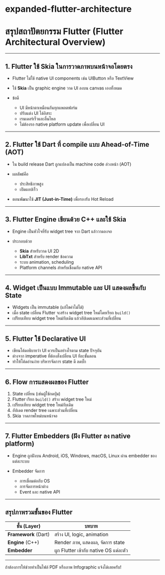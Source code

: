 # expanded-flutter-architecture

# สรุปสถาปัตยกรรม Flutter (Flutter Architectural Overview)

---

## 1. Flutter ใช้ Skia ในการวาดภาพบนหน้าจอโดยตรง

* Flutter ไม่ใช้ native UI components เช่น UIButton หรือ TextView
* ใช้ **Skia** เป็น graphic engine วาด UI ลงบน canvas เองทั้งหมด
* ข้อดี

  * UI มีหน้าตาเหมือนกันทุกแพลตฟอร์ม
  * ปรับแต่ง UI ได้อิสระ
  * เรนเดอร์เร็วและลื่นไหล
  * ไม่ต้องรอ native platform update เพื่อเปลี่ยน UI

---

## 2. Flutter ใช้ Dart ที่ compile แบบ Ahead-of-Time (AOT)

* ใน build release Dart ถูกแปลงเป็น machine code ล่วงหน้า (AOT)
* ผลลัพธ์คือ

  * ประสิทธิภาพสูง
  * เปิดแอปเร็ว
* ตอนพัฒนาใช้ **JIT (Just-in-Time)** เพื่อรองรับ Hot Reload

---

## 3. Flutter Engine เขียนด้วย C++ และใช้ Skia

* Engine เป็นหัวใจที่รับ widget tree จาก Dart แล้ววาดลงจอ
* ประกอบด้วย

  * **Skia** สำหรับวาด UI 2D
  * **LibTxt** สำหรับ render ข้อความ
  * ระบบ animation, scheduling
  * Platform channels สำหรับเชื่อมกับ native API

---

## 4. Widget เป็นแบบ Immutable และ UI แสดงผลขึ้นกับ State

* Widgets เป็น immutable (แก้ไขค่าไม่ได้)
* เมื่อ state เปลี่ยน Flutter จะสร้าง widget tree ใหม่โดยเรียก `build()`
* เปรียบเทียบ widget tree ใหม่กับเดิม แล้วอัปเดตเฉพาะส่วนที่เปลี่ยน

---

## 5. Flutter ใช้ Declarative UI

* เขียนโค้ดอธิบายว่า UI ควรเป็นอย่างไรตาม state ปัจจุบัน
* ต่างจาก imperative ที่ต้องสั่งเปลี่ยน UI ทีละขั้นตอน
* ทำให้โค้ดอ่านง่าย บริหารจัดการ state ดี ลดบั๊ก

---

## 6. Flow การแสดงผลของ Flutter

1. State เปลี่ยน (เช่นผู้ใช้กดปุ่ม)
2. Flutter เรียก `build()` สร้าง widget tree ใหม่
3. เปรียบเทียบ widget tree ใหม่กับเดิม
4. อัปเดต render tree เฉพาะส่วนที่เปลี่ยน
5. Skia วาดภาพใหม่บนหน้าจอ

---

## 7. Flutter Embedders (ฝัง Flutter ลง native platform)

* Engine ถูกฝังบน Android, iOS, Windows, macOS, Linux ผ่าน embedder ของแต่ละระบบ
* Embedder จัดการ

  * การเชื่อมต่อกับ OS
  * การจัดการหน้าต่าง
  * Event และ native API

---

## สรุปภาพรวมชั้นของ Flutter

| ชั้น (Layer)         | บทบาท                                  |
| -------------------- | -------------------------------------- |
| **Framework** (Dart) | สร้าง UI, logic, animation             |
| **Engine** (C++)     | Render ภาพ, แสดงผล, จัดการ state       |
| **Embedder**         | ผูก Flutter เข้ากับ native OS แต่ละตัว |

---

ถ้าต้องการให้ช่วยทำเป็นไฟล์ PDF หรือภาพ Infographic แจ้งได้เลยครับ!
